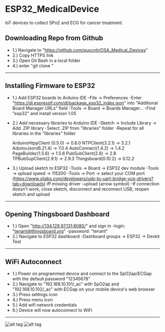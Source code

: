 # ESP32_MedicalDevice
IoT devices to collect SPo2 and ECG for cancer treatment.

Downloading Repo from Github
---------------------------------------------------------------------------------------------------------------------------
- 1.) Navigate to "https://github.com/quocnh/OSA_Medical_Devices"
- 2.) Copy HTTPS link
- 3.) Open Git Bash in a local folder
- 4.) enter "git clone <Insert HTTP link here>"
---------------------------------------------------------------------------------------------------------------------------

Installing Firmware to ESP32
---------------------------------------------------------------------------------------------------------------------------
- 1.) Add ESP32 boards to Arduino IDE
	-File -> Preferences 
	-Enter "https://dl.espressif.com/dl/package_esp32_index.json" into "Additional Board Manager URLs" field
	-Tools -> Board -> Boards Manager...
	-Find "esp32" and install version 1.05
- 2.) Add necessary libraries to Arduino IDE
	-Sketch -> Include Library -> Add .ZIP library
	-Select .ZIP from "libraries" folder
	-Repeat for all libraries in the "libraries" folder

   	ArduinoHtppClient (0.5.0) -> 0.6.0
  	NTPClient(3.2.1) -> 3.2.1
  	AduinoJson(6.21.4) -> 7.0.4
  	AutoConnect(1.4.2) -> 1.4.2
  	PageBuilder(1.5.6) -> 1.5.6
  	PubSubClient(2.8) -> 2.8
  	TPBubSupClient(2.9.1) -> 2.9.3
  	Thingsboard(0.10.2) -> 0.12.2
  
- 3.) Upload sketch to ESP32
	-Tools -> Board -> ESP32 dev module
	-Tools -> upload speed -> 115200
	-Tools -> Port -> select your COM port
	(https://www.silabs.com/developers/usb-to-uart-bridge-vcp-drivers?tab=downloads) iff missing driver
	-upload (arrow symbol)
	-If connection doesn't work, close sketch, disconnect and reconnect USB, reopen sketch and upload
---------------------------------------------------------------------------------------------------------------------------

Opening Thingsboard Dashboard
---------------------------------------------------------------------------------------------------------------------------
- 1.) Open "http://134.129.97.131:8080/" and sign in
	-login: "tenant@thingsboard.org"
	-password: "tenant"
- 2.) Navigate to ESP32 dashboard
	-Dashboard groups -> ESP32 -> Devkit Test
---------------------------------------------------------------------------------------------------------------------------

WiFi Autoconnect
---------------------------------------------------------------------------------------------------------------------------
- 1.) Power on programmed device and connect to the SpO2ap/ECGap with the default password "12345678"
- 2.) Navigate to "192.168.10.101/_ac" with SpO2ap and "192.168.10.102/_ac" with ECGap on your mobile device's web browser
- 3.) Press settings icon
- 4.) Press menu icon
- 5.) Add wifi network credentials
- 6.) Device will now autoconnect to WiFi
---------------------------------------------------------------------------------------------------------------------------
![alt tag](https://github.com/quocnh/OSA/blob/main/Documentation/Screen%20Shot%202022-07-12%20at%2010.34.52%20PM.png)
![alt tag](https://github.com/quocnh/OSA/blob/main/Documentation/Screen%20Shot%202022-07-12%20at%2010.36.49%20PM.png)
